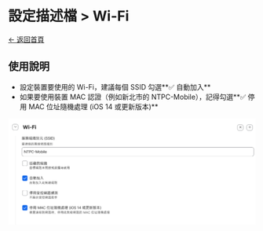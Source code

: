 # 設定描述檔 > Wi-Fi

[← 返回首頁](../../)

## 使用說明

* 設定裝置要使用的 Wi-Fi，建議每個 SSID 勾選**✅ 自動加入**
* 如果要使用裝置 MAC 認證（例如新北市的 NTPC-Mobile），記得勾選**✅ 停用 MAC 位址隨機處理 (iOS 14 或更新版本)**

![設定描述檔：Wi-Fi](../../image/profiles_wi-fi.png)
